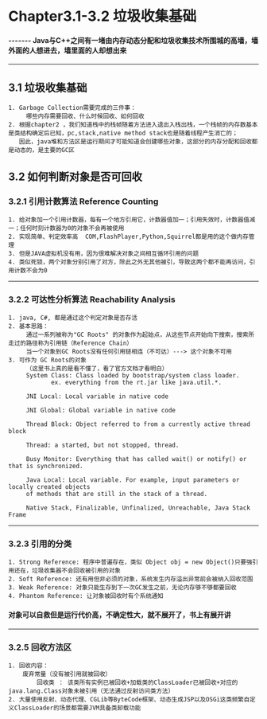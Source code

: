 # Chapter3.1-3.2   垃圾收集基础

#### ------- Java与C++之间有一堵由内存动态分配和垃圾收集技术所围城的高墙，墙外面的人想进去，墙里面的人却想出来

----

## 3.1 垃圾收集基础  

	1. Garbage Collection需要完成的三件事：  
		 哪些内存需要回收、什么时候回收、如何回收
	2. 根据chapter2 ，我们知道栈中的栈帧随着方法进入退出入栈出栈，一个栈帧的内存数基本是类结构确定后已知，pc,stack,native method stack也是随着线程产生消亡的；  
	   因此，java堆和方法区是运行期间才可能知道会创建哪些对象，这部分的内存分配和回收都是动态的，是主要的GC区  
	   
## 3.2 如何判断对象是否可回收  

### 3.2.1 引用计数算法 Reference Counting  

	1. 给对象加一个引用计数器，每有一个地方引用它，计数器值加一；引用失效时，计数器值减一；任何时刻计数器为0的对象不会再被使用  
	2. 实现简单、判定效率高  COM,FlashPlayer,Python,Squirrel都是用的这个做内存管理    
	3. 但是JAVA虚拟机没有用，因为很难解决对象之间相互循环引用的问题  
	4. 类似死锁，两个对象分别引用了对方，除此之外无其他被引，导致这两个都不能再访问，引用计数不会为0  
	
----

### 3.2.2 可达性分析算法 Reachability Analysis

	1. java, C#, 都是通过这个判定对象是否存活  
	2. 基本思路：  
		 通过一系列被称为"GC Roots" 的对象作为起始点，从这些节点开始向下搜索，搜索所走过的路径称为引用链（Reference Chain）    
		 当一个对象到GC Roots没有任何引用链相连（不可达）---> 这个对象不可用  
	3. 可作为 GC Roots的对象   
		 （这里书上真的是看不懂了，看了官方文档才看明白）  
		 System Class: Class loaded by bootstrap/system class loader.      
		 		ex. everything from the rt.jar like java.util.*. 
				
		 JNI Local: Local variable in native code  
		 
		 JNI Global: Global variable in native code  
		 
		 Thread Block: Object referred to from a currently active thread block  
		 
		 Thread: a started, but not stopped, thread.  
		 
		 Busy Monitor: Everything that has called wait() or notify() or that is synchronized.  
		 
		 Java Local: Local variable. For example, input parameters or locally created objects  
		 of methods that are still in the stack of a thread.  
		 
		 Native Stack, Finalizable, Unfinalized, Unreachable, Java Stack Frame   
----

### 3.2.3 引用的分类

	1. Strong Reference: 程序中普遍存在，类似 Object obj = new Object()只要强引用还在，垃圾收集器不会回收被引用的对象  
	2. Soft Reference: 还有用但非必须的对象，系统发生内存溢出异常前会被纳入回收范围  
	3. Weak Reference: 对象只能生存到下一次GC发生之前，无论内存够不够都要回收  
	4. Phantom Reference: 让对象被回收时有个系统通知  
	
	
#### 对象可以自救但是运行代价高，不确定性大，就不展开了，书上有展开讲  

----

### 3.2.5 回收方法区  
	1. 回收内容：  
		废弃常量（没有被引用就被回收）  
	        回收类 ： 该类所有实例已被回收+加载类的ClassLoader已被回收+对应的java.lang.Class对象未被引用（无法通过反射访问类方法）  
	2. 大量使用反射、动态代理、CGLib等ByteCode框架、动态生成JSP以及OSGi这类频繁自定义ClassLoader的场景都需要JVM具备类卸载功能  



		 

	

